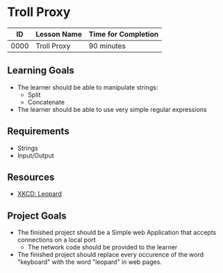 # Troll Proxy

| ID    | Lesson Name         | Time for Completion   |
|------ |-------------------- |---------------------- |
| 0000  | Troll Proxy         | 90 minutes            |

## Learning Goals

* The learner should be able to manipulate strings:
  * Split
  * Concatenate
* The learner should be able to use very simple regular expressions

## Requirements

* Strings
* Input/Output

## Resources

* [XKCD: Leopard](https://xkcd.com/1031/)

## Project Goals

* The finished project should be a Simple web Application that accepts
  connections on a local port
  * The network code should be provided to the learner
* The finished project should replace every occurence of the word "keyboard"
  with the word "leopard" in web pages.
